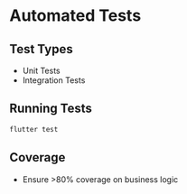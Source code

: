 # Automated Tests

## Test Types
- Unit Tests
- Integration Tests

## Running Tests
```bash
flutter test
```

## Coverage
- Ensure >80% coverage on business logic
